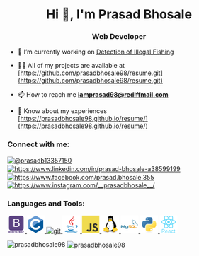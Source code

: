 <h1 align="center">Hi 👋, I'm Prasad Bhosale</h1>
<h3 align="center">Web Developer</h3>

- 🔭 I’m currently working on [Detection of Illegal Fishing](https://github.com/prasadbhosale98/illegalfishing.git)

- 👨‍💻 All of my projects are available at [https://github.com/prasadbhosale98/resume.git](https://github.com/prasadbhosale98/resume.git)

- 📫 How to reach me **iamprasad98@rediffmail.com**

- 📄 Know about my experiences [https://prasadbhosale98.github.io/resume/](https://prasadbhosale98.github.io/resume/)

<h3 align="left">Connect with me:</h3>
<p align="left">
<a href="https://twitter.com/@prasadb13357150" target="blank"><img align="center" src="https://raw.githubusercontent.com/rahuldkjain/github-profile-readme-generator/master/src/images/icons/Social/twitter.svg" alt="@prasadb13357150" height="30" width="40" /></a>
<a href="https://linkedin.com/in/https://www.linkedin.com/in/prasad-bhosale-a38599199" target="blank"><img align="center" src="https://raw.githubusercontent.com/rahuldkjain/github-profile-readme-generator/master/src/images/icons/Social/linked-in-alt.svg" alt="https://www.linkedin.com/in/prasad-bhosale-a38599199" height="30" width="40" /></a>
<a href="https://fb.com/https://www.facebook.com/prasad.bhosale.355" target="blank"><img align="center" src="https://raw.githubusercontent.com/rahuldkjain/github-profile-readme-generator/master/src/images/icons/Social/facebook.svg" alt="https://www.facebook.com/prasad.bhosale.355" height="30" width="40" /></a>
<a href="https://instagram.com/https://www.instagram.com/__prasadbhosale__/" target="blank"><img align="center" src="https://raw.githubusercontent.com/rahuldkjain/github-profile-readme-generator/master/src/images/icons/Social/instagram.svg" alt="https://www.instagram.com/__prasadbhosale__/" height="30" width="40" /></a>
</p>

<h3 align="left">Languages and Tools:</h3>
<p align="left"> <a href="https://getbootstrap.com" target="_blank"> <img src="https://raw.githubusercontent.com/devicons/devicon/master/icons/bootstrap/bootstrap-plain-wordmark.svg" alt="bootstrap" width="40" height="40"/> </a> <a href="https://www.cprogramming.com/" target="_blank"> <img src="https://raw.githubusercontent.com/devicons/devicon/master/icons/c/c-original.svg" alt="c" width="40" height="40"/> </a> <a href="https://git-scm.com/" target="_blank"> <img src="https://www.vectorlogo.zone/logos/git-scm/git-scm-icon.svg" alt="git" width="40" height="40"/> </a> <a href="https://www.java.com" target="_blank"> <img src="https://raw.githubusercontent.com/devicons/devicon/master/icons/java/java-original.svg" alt="java" width="40" height="40"/> </a> <a href="https://developer.mozilla.org/en-US/docs/Web/JavaScript" target="_blank"> <img src="https://raw.githubusercontent.com/devicons/devicon/master/icons/javascript/javascript-original.svg" alt="javascript" width="40" height="40"/> </a> <a href="https://www.linux.org/" target="_blank"> <img src="https://raw.githubusercontent.com/devicons/devicon/master/icons/linux/linux-original.svg" alt="linux" width="40" height="40"/> </a> <a href="https://www.mysql.com/" target="_blank"> <img src="https://raw.githubusercontent.com/devicons/devicon/master/icons/mysql/mysql-original-wordmark.svg" alt="mysql" width="40" height="40"/> </a> <a href="https://www.python.org" target="_blank"> <img src="https://raw.githubusercontent.com/devicons/devicon/master/icons/python/python-original.svg" alt="python" width="40" height="40"/> </a> <a href="https://reactjs.org/" target="_blank"> <img src="https://raw.githubusercontent.com/devicons/devicon/master/icons/react/react-original-wordmark.svg" alt="react" width="40" height="40"/> </a> </p>

<p><img align="left" src="https://github-readme-stats.vercel.app/api/top-langs?username=prasadbhosale98&show_icons=true&locale=en&layout=compact" alt="prasadbhosale98" /></p>

<p>&nbsp;<img align="center" src="https://github-readme-stats.vercel.app/api?username=prasadbhosale98&show_icons=true&locale=en" alt="prasadbhosale98" /></p>
